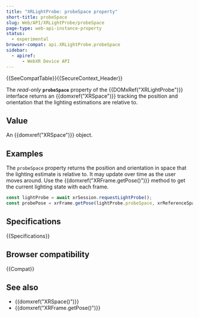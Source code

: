 ```yaml
---
title: "XRLightProbe: probeSpace property"
short-title: probeSpace
slug: Web/API/XRLightProbe/probeSpace
page-type: web-api-instance-property
status:
  - experimental
browser-compat: api.XRLightProbe.probeSpace
sidebar:
  - apiref:
      - WebXR Device API
---
```


{{SeeCompatTable}}{{SecureContext_Header}}

The _read-only_ **`probeSpace`** property of the {{DOMxRef("XRLightProbe")}} interface returns an {{domxref("XRSpace")}} tracking the position and orientation that the lighting estimations are relative to.

## Value

An {{domxref("XRSpace")}} object.

## Examples

The `probeSpace` property returns the position and orientation in space that the lighting estimate is relative to. It may update over time as the user moves around. Use the {{domxref("XRFrame.getPose()")}} method to get the current lighting state with each frame.

```js
const lightProbe = await xrSession.requestLightProbe();
const probePose = xrFrame.getPose(lightProbe.probeSpace, xrReferenceSpace);
```

## Specifications

{{Specifications}}

## Browser compatibility

{{Compat}}

## See also

- {{domxref("XRSpace()")}}
- {{domxref("XRFrame.getPose()")}}
